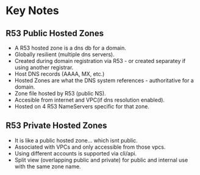 # Key Notes

## R53 Public Hosted Zones
* A R53 hosted zone is a dns db for a domain. 
* Globally resilient (multiple dns servers). 
* Created during domain registration via R53 - or created separatey if using another registrar. 
* Host DNS records (AAAA, MX, etc.)
* Hosted Zones are what the DNS system references - authoritative for a domain. 
* Zone file hosted by R53 (public NS). 
* Accesible from internet and VPC(if dns resolution enabled). 
* Hosted on 4 R53 NameServers specific for that zone. 

## R53 Private Hosted Zones
* It is like a public hosted zone... which isnt public. 
* Associated with VPCs and only accessible from those vpcs. 
* Using different accounts is supported via cli/api. 
* Split view (overlapping public and private) for public and internal use with the same zone name. 